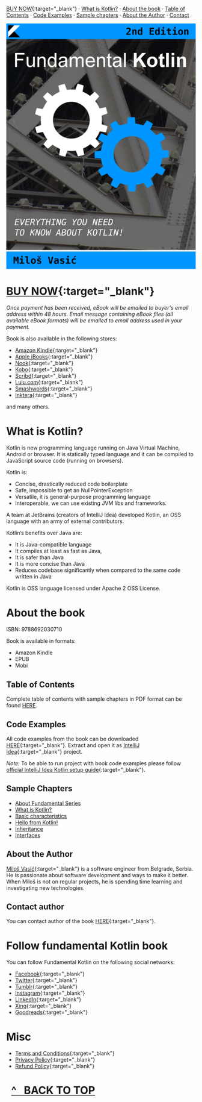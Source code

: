 [BUY NOW](https://www.paypal.com/cgi-bin/webscr?cmd=_s-xclick&hosted_button_id=WF2LT4YG7ERZE){:target="_blank"} · 
[What is Kotlin?](#what-is-kotlin) · [About the book](#about-the-book) ·
[Table of Contents](#table-of-contents) · [Code Examples](#code-examples) ·
[Sample chapters](#sample-chapters) · [About the Author](#about-the-author) · 
[Contact](#contact-author)

![](images/cover.png)

# [BUY NOW](https://www.paypal.com/cgi-bin/webscr?cmd=_s-xclick&hosted_button_id=WF2LT4YG7ERZE){:target="_blank"}

*Once payment has been received, eBook will be emailed to buyer's email address within 48 hours.
Email message containing eBook files (all available eBook formats) will be emailed to email address used in your payment.*

Book is also available in the following stores:

- [Amazon Kindle](https://www.amazon.com/Fundamental-Kotlin-2nd-Everything-About-ebook/dp/B08KY8885H/ref=sr_1_6?dchild=1&keywords=fundamental+kotlin&qid=1610749738&sr=8-6){:target="_blank"}
- [Apple iBooks](https://itunes.apple.com/us/book/fundamental-kotlin-2nd-edition/id1416931771){:target="_blank"}
- [Nook](https://www.barnesandnoble.com/w/fundamental-kotlin-2nd-edition-milos-vasic/1129181809?ean=9788692030710){:target="_blank"}
- [Kobo](https://www.kobo.com/ww/en/ebook/fundamental-kotlin-2nd-edition-everything-you-need-to-know-about-kotlin){:target="_blank"}
- [Scribd](https://www.scribd.com/book/385338804/Fundamental-Kotlin-Second-Edition){:target="_blank"}
- [Lulu.com](http://www.lulu.com/shop/milo%C5%A1-vasi%C4%87/fundamental-kotlin-2nd-edition-everything-you-need-to-know-about-kotlin/ebook/product-23732495.html){:target="_blank"}
- [Smashwords](https://www.smashwords.com/books/view/885596){:target="_blank"}
- [Inktera](https://www.smashwords.com/books/byseries/35624){:target="_blank"}

and many others.

# What is Kotlin?

Kotlin is new programming language running on Java Virtual Machine, Android or browser. It is statically typed language and it can be compiled to JavaScript source code (running on browsers).

Kotlin is:

- Concise, drastically reduced code boilerplate
- Safe, impossible to get an NullPointerException
- Versatile, it is general-purpose programming language
- Interoperable, we can use existing JVM libs and frameworks.

A team at JetBrains (creators of IntelliJ Idea) developed Kotlin, an OSS language with an army of external contributors.

Kotlin’s benefits over Java are:

- It is Java-compatible language
- It compiles at least as fast as Java,
- It is safer than Java
- It is more concise than Java
- Reduces codebase significantly when compared to the same code written in Java

Kotlin is OSS language licensed under Apache 2 OSS License.

# About the book

ISBN: 9788692030710

Book is available in formats:

- Amazon Kindle
- EPUB
- Mobi

## Table of Contents

Complete table of contents with sample chapters in PDF format can be found 
[HERE](pages/contents.md).

## Code Examples

All code examples from the book can be downloaded [HERE](https://github.com/milos85vasic/Fundamental-Kotlin/releases/tag/second_edition_rev_1){:target="_blank"}. 
Extract and open it as [IntelliJ Idea](https://www.jetbrains.com/idea/){:target="_blank"} project.

*Note:* To be able to run project with book code examples please follow 
[official IntelliJ Idea Kotlin setup guide](https://kotlinlang.org/docs/tutorials/getting-started.html){:target="_blank"}.

## Sample Chapters

- [About Fundamental Series](pdfs/sec_ed_about_fundamental_series.pdf)
- [What is Kotlin?](pdfs/sec_ed_what_is_kotlin.pdf)
- [Basic characteristics](pdfs/sec_ed_basic_characteristics.pdf)
- [Hello from Kotlin!](pdfs/sec_ed_hello_from_kotlin.pdf)
- [Inheritance](pdfs/sec_ed_inheritance.pdf)
- [Interfaces](pdfs/sec_ed_interfaces.pdf)

## About the Author

[Miloš Vasić](https://github.com/milos85vasic){:target="_blank"} is a software engineer from Belgrade, Serbia. He is passionate about software development and ways to make it better. When Miloš is not on regular projects, he is spending time learning and investigating new technologies.

## Contact author

You can contact author of the book [HERE](mailto:milos85vasic@gmail.com){:target="_blank"}.

# Follow fundamental Kotlin book

You can follow Fundamental Kotlin on the following social networks:

- [Facebook](https://www.facebook.com/fundamental.kotlin/){:target="_blank"}
- [Twitter](https://twitter.com/fund_kotlin){:target="_blank"}
- [Tumblr](https://fundamentalkotlin.tumblr.com/){:target="_blank"}
- [Instagram](https://www.instagram.com/fundamentalkotlin/){:target="_blank"}
- [LinkedIn](https://www.linkedin.com/company/fundamental-kotlin){:target="_blank"}
- [Xing](https://www.xing.com/profile/Milos_Vasic4/cv){:target="_blank"}
- [Goodreads](https://www.goodreads.com/book/show/41028734-fundamental-kotlin){:target="_blank"}

# Misc

- [Terms and Conditions](pages/terms.md){:target="_blank"}
- [Privacy Policy](pages/privacy.md){:target="_blank"}
- [Refund Policy](pages/refund.md){:target="_blank"}

# &nbsp; [^ &nbsp; BACK TO TOP](#content)

